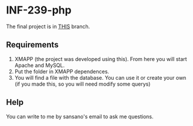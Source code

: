 # INF-239-php

The final project is in [THIS](https://github.com/Rodrigo-Flores/INF-239-php/tree/v1) branch.

## Requirements
1. XMAPP (the project was developed using this). From here you will start Apache and MySQL.
2. Put the folder in XMAPP dependences.
3. You will find a file with the database. You can use it or create your own (if you made this, so you will need modify some querys)

## Help
You can write to me by sansano's email to ask me questions.
